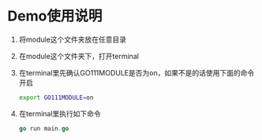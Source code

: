 # Demo使用说明

1. 将module这个文件夹放在任意目录

2. 在module这个文件夹下，打开terminal

3. 在terminal里先确认GO111MODULE是否为on，如果不是的话使用下面的命令开启

   ```sh
   export GO111MODULE=on
   ```

4. 在terminal里执行如下命令

   ```go
   go run main.go
   ```

   

